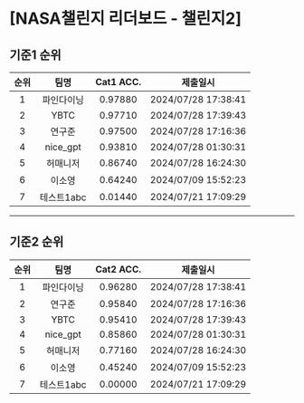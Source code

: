 # [NASA챌린지 리더보드 - 챌린지2]
## 기준1 순위
| 순위 | 팀명 | Cat1 ACC. | 제출일시 |
|:----:|:----:|:-----:|:----:|
| 1 | 파인다이닝 | 0.97880 | 2024/07/28 17:38:41 |
| 2 | YBTC | 0.97710 | 2024/07/28 17:39:43 |
| 3 | 연구준 | 0.97500 | 2024/07/28 17:16:36 |
| 4 | nice_gpt | 0.93810 | 2024/07/28 01:30:31 |
| 5 | 허매니저 | 0.86740 | 2024/07/28 16:24:30 |
| 6 | 이소영 | 0.64240 | 2024/07/09 15:52:23 |
| 7 | 테스트1abc | 0.01440 | 2024/07/21 17:09:29 |
___
## 기준2 순위
| 순위 | 팀명 | Cat2 ACC. | 제출일시 |
|:----:|:----:|:-----:|:----:|
| 1 | 파인다이닝 | 0.96280 | 2024/07/28 17:38:41 |
| 2 | 연구준 | 0.95840 | 2024/07/28 17:16:36 |
| 3 | YBTC | 0.95410 | 2024/07/28 17:39:43 |
| 4 | nice_gpt | 0.85860 | 2024/07/28 01:30:31 |
| 5 | 허매니저 | 0.77160 | 2024/07/28 16:24:30 |
| 6 | 이소영 | 0.45240 | 2024/07/09 15:52:23 |
| 7 | 테스트1abc | 0.00000 | 2024/07/21 17:09:29 |
